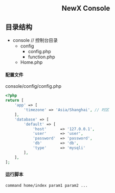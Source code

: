 <h2 align="center">NewX Console</h2>

## 目录结构
* console // 控制台目录
    * config
        * config.php
        * function.php
    * Home.php

#### 配置文件
console/config/config.php
```php
<?php
return [
    'app' => [
        'timezone' => 'Asia/Shanghai', // 时区
    ],
    'database' => [
        'default' => [
            'host'      => '127.0.0.1',
            'user'      => 'user',
            'password'  => 'password',
            'db'        => 'db',
            'type'      => 'mysqli'
        ],
    ],
];
```

#### 运行脚本
```
command home/index param1 param2 ...
```